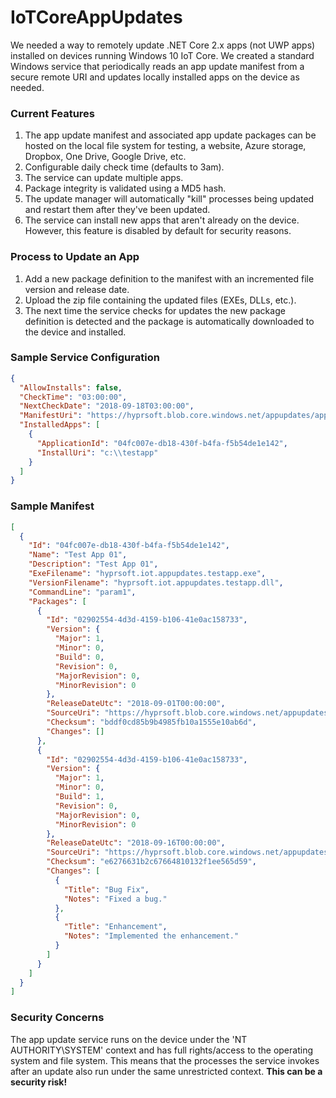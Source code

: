 # IoTCoreAppUpdates
We needed a way to remotely update .NET Core 2.x apps (not UWP apps) installed on devices running Windows 10 IoT Core.  We created a standard Windows service that periodically reads an app update manifest from a secure remote URI and updates locally installed apps on the device as needed.

### Current Features
1. The app update manifest and associated app update packages can be hosted on the local file system for testing, a website, Azure storage, Dropbox, One Drive, Google Drive, etc.
2. Configurable daily check time (defaults to 3am). 
3. The service can update multiple apps.
4. Package integrity is validated using a MD5 hash.
5. The update manager will automatically "kill" processes being updated and restart them after they've been updated.
6. The service can install new apps that aren't already on the device.  However, this feature is disabled by default for security reasons.

### Process to Update an App
1. Add a new package definition to the manifest with an incremented file version and release date.
2. Upload the zip file containing the updated files (EXEs, DLLs, etc.).
3. The next time the service checks for updates the new package definition is detected and the package is automatically downloaded to the device and installed.

### Sample Service Configuration

```json
{
  "AllowInstalls": false,
  "CheckTime": "03:00:00",
  "NextCheckDate": "2018-09-18T03:00:00",
  "ManifestUri": "https://hyprsoft.blob.core.windows.net/appupdates/app-update-manifest.json?sp=r&st=2018-09-18T16:16:41Z&se=2099-09-19T00:16:41Z&spr=https&sv=2017-11-09&sig=0UkUjglKo0NDoJs9ZPLvnGiwK38vj6G2l4NibOSorWQ%3D&sr=b",
  "InstalledApps": [
    {
      "ApplicationId": "04fc007e-db18-430f-b4fa-f5b54de1e142",
      "InstallUri": "c:\\testapp"
    }
  ]
}
```
### Sample Manifest

```json
[
  {
    "Id": "04fc007e-db18-430f-b4fa-f5b54de1e142",
    "Name": "Test App 01",
    "Description": "Test App 01",
    "ExeFilename": "hyprsoft.iot.appupdates.testapp.exe",
    "VersionFilename": "hyprsoft.iot.appupdates.testapp.dll",
    "CommandLine": "param1",
    "Packages": [
      {
        "Id": "02902554-4d3d-4159-b106-41e0ac158733",
        "Version": {
          "Major": 1,
          "Minor": 0,
          "Build": 0,
          "Revision": 0,
          "MajorRevision": 0,
          "MinorRevision": 0
        },
        "ReleaseDateUtc": "2018-09-01T00:00:00",
        "SourceUri": "https://hyprsoft.blob.core.windows.net/appupdates/testapp01_1000.zip?sp=r&st=2018-09-18T16:18:09Z&se=2099-09-19T00:18:09Z&spr=https&sv=2017-11-09&sig=aCWyOnZ0TnPzrwWbUIgfFjutiLBERaX0t7HwNOR1%2BG8%3D&sr=b",
        "Checksum": "bddf0cd85b9b4985fb10a1555e10ab6d",
        "Changes": []
      },
      {
        "Id": "02902554-4d3d-4159-b106-41e0ac158733",
        "Version": {
          "Major": 1,
          "Minor": 0,
          "Build": 1,
          "Revision": 0,
          "MajorRevision": 0,
          "MinorRevision": 0
        },
        "ReleaseDateUtc": "2018-09-16T00:00:00",
        "SourceUri": "https://hyprsoft.blob.core.windows.net/appupdates/testapp01_1010.zip?sp=r&st=2018-09-18T16:18:46Z&se=2099-09-19T00:18:46Z&spr=https&sv=2017-11-09&sig=7LTMdPFGlmBl0FmjjXcJ%2BSiwPLH3VSx1XGtHPMJ2aL8%3D&sr=b",
        "Checksum": "e6276631b2c67664810132f1ee565d59",
        "Changes": [
          {
            "Title": "Bug Fix",
            "Notes": "Fixed a bug."
          },
          {
            "Title": "Enhancement",
            "Notes": "Implemented the enhancement."
          }
        ]
      }
    ]
  }
]
```

### Security Concerns
The app update service runs on the device under the 'NT AUTHORITY\SYSTEM' context and has full rights/access to the operating system and file system.  This means that the processes the service invokes after an update also run under the same unrestricted context. **This can be a security risk!**
